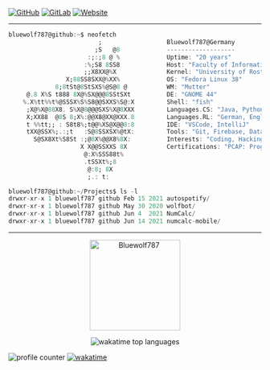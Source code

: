 [![GitHub](https://img.shields.io/badge/-GitHub-181717?style=flat-square&logo=github)](https://github.com/Bluewolf787)
[![GitLab](https://img.shields.io/badge/-GitLab-FCA121?style=flat-square&logo=gitlab)](https://gitlab.com/Bluewolf787)
[![Website](https://img.shields.io/website?down_color=blue&down_message=bluewolf787.github.io&style=flat-square&up_color=blue&up_message=bluewolf787.github.io&url=https%3A%2F%2Fbluewolf787.github.io%2F)](https://bluewolf787.github.io/)

---

```Dart
bluewolf787@github:~$ neofetch
                         ;                  Bluewolf787@Germany
                        ;S   @8             -------------------
                      :;:;8 @ %             Uptime: "20 years"
                     :%;S8 8SS8             Host: "Faculty of Informatics and Electrical Engineering (IEF)"
                     ;;X8XX@%X              Kernel: "University of Rostock"
                X;88SS8SXX@%XX%             OS: "Fedora Linux 38"
             8;8tSt@8StSXS%@S@8 @           WM: "Mutter"
     @.8 X%S t888 8X@%SX@@@8SStSXt          DE: "GNOME 44"
    %.X%tt%%t%@SSSX%S%S8@@SXXS%S@:X         Shell: "fish"
     ;X@%X@88X8. S%X@8@@@SXS%X@8XXX         Languages.CS: "Java, Python, Dart/Flutter"
     X;XX88  @8S 8;X%:@@X8@XX@XXX.8         Languages.RL: "German, English"
     t %%tt;; : S8t8%;t@@%XS@X@@8:8         IDE: "VSCode, IntelliJ" 
     tXX@SSX%;.:;t   :S@8SSXSX%@tX:         Tools: "Git, Firebase, DataGrip"
       S@SX8Xt%S8St :;@8X%@@X8%8X:          Interests: "Coding, Hacking (Pentesting), Reverse Engineering"
                    X X@@SSXXS 8X           Certifications: "PCAP: Programming Essentials in Python"
                     @:X%SSS88t%            
                     .tSSXt%;8              
                      @:8; 8X
                      ;.: t:
```

```Dart
bluewolf787@github:~/Projects$ ls -l
drwxr-xr-x 1 bluewolf787 github Feb 15 2021 autospotify/
drwxr-xr-x 1 bluewolf787 github May 30 2020 wolfbot/
drwxr-xr-x 1 bluewolf787 github Jun 4  2021 NumCalc/
drwxr-xr-x 1 bluewolf787 github Jun 14 2021 numcalc-mobile/
```

---
<!--
<p align="center"><img height="160em" src="https://github-readme-stats.vercel.app/api/top-langs/?username=Bluewolf787&langs_count=3&layout=compact&hide_border=true&theme=tokyonight" alt="Bluewolf787" align = "center"/>
<img height="160em" src="https://github-readme-stats.vercel.app/api?username=Bluewolf787&count_private=true&show_icons=true&hide_border=true&theme=tokyonight" alt="Bluewolf787" align = "center"/></p>
-->

<p align="center"><img height="180em" src="https://github-profile-summary-cards.vercel.app/api/cards/profile-details?username=Bluewolf787&theme=github_dark" alt="Bluewolf787" align = "center"/></p>

<p align="center"><img src="https://github-readme-stats.vercel.app/api/wakatime?username=Bluewolf787&layout=compact&hide=other&langs_count=20&all_time&theme=tokyonight&custom_title=Top%2020%20Languages%20since%20Dec%202020" alt="wakatime top languages"/></p>

<!--
<p align="center"<a href="#"><img alt="Ashish Kumar Activity Graph" src="https://activity-graph.herokuapp.com/graph?username=Bluewolf787&bg_color=0D1117&color=1158c7&line=1158c7&point=FFFFFF&hide_border=true&" /></a></p>
-->


![profile counter](https://komarev.com/ghpvc/?username=Bluewolf787&style=flat-square) [![wakatime](https://wakatime.com/badge/user/196d5c15-3806-4f5d-b7c0-871f335ac7a6.svg?style=flat-square)](https://wakatime.com/@196d5c15-3806-4f5d-b7c0-871f335ac7a6)
